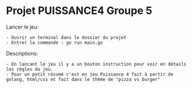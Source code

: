 # Projet PUISSANCE4 Groupe 5

Lancer le jeu:

    - Ouvrir un terminal dans le dossier du projet
    - Entrer la commande : go run main.go
    
Descriptions:

    - En lancant le jeu il y a un bouton instruction pour voir en détails les règles du jeu.
    - Pour un petit résumé c'est en jeu Puissance 4 fait à partir de golang, html/css et fait dans le thème de "pizza vs burger"
